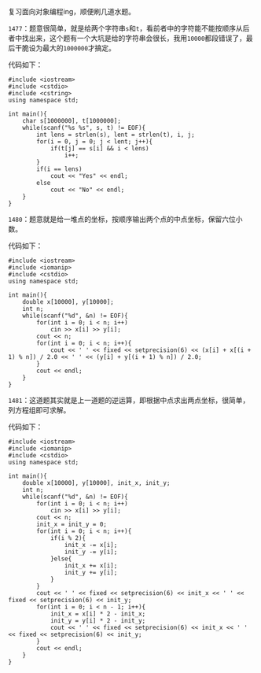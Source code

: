 复习面向对象编程ing，顺便刷几道水题。  

```1477```：题意很简单，就是给两个字符串```s```和```t```，看前者中的字符能不能按顺序从后者中找出来，这个题有一个大坑是给的字符串会很长，我用```10000```都段错误了，最后干脆设为最大的```1000000```才搞定。  

代码如下：  

    #include <iostream>
    #include <cstdio>
    #include <cstring>
    using namespace std;
    
    int main(){
        char s[1000000], t[1000000];
        while(scanf("%s %s", s, t) != EOF){
            int lens = strlen(s), lent = strlen(t), i, j;
            for(i = 0, j = 0; j < lent; j++){
                if(t[j] == s[i] && i < lens)
                    i++;
            }
            if(i == lens)
                cout << "Yes" << endl;
            else
                cout << "No" << endl;
        }
    }

```1480```：题意就是给一堆点的坐标，按顺序输出两个点的中点坐标，保留六位小数。  

代码如下：  

    #include <iostream>
    #include <iomanip>
    #include <cstdio>
    using namespace std;
    
    int main(){
        double x[10000], y[10000];
        int n;
        while(scanf("%d", &n) != EOF){
            for(int i = 0; i < n; i++)
                cin >> x[i] >> y[i];
            cout << n;
            for(int i = 0; i < n; i++){
                cout << ' ' << fixed << setprecision(6) << (x[i] + x[(i + 1) % n]) / 2.0 << ' ' << (y[i] + y[(i + 1) % n]) / 2.0;
            }
            cout << endl;
        }
    }

```1481```：这道题其实就是上一道题的逆运算，即根据中点求出两点坐标，很简单，列方程组即可求解。  

代码如下：  

    #include <iostream>
    #include <iomanip>
    #include <cstdio>
    using namespace std;
    
    int main(){
        double x[10000], y[10000], init_x, init_y;
        int n;
        while(scanf("%d", &n) != EOF){
            for(int i = 0; i < n; i++)
                cin >> x[i] >> y[i];
            cout << n;
            init_x = init_y = 0;
            for(int i = 0; i < n; i++){
                if(i % 2){
                    init_x -= x[i];
                    init_y -= y[i];
                }else{
                    init_x += x[i];
                    init_y += y[i];
                }
            }
            cout << ' ' << fixed << setprecision(6) << init_x << ' ' << fixed << setprecision(6) << init_y;
            for(int i = 0; i < n - 1; i++){
                init_x = x[i] * 2 - init_x;
                init_y = y[i] * 2 - init_y;
                cout << ' ' << fixed << setprecision(6) << init_x << ' ' << fixed << setprecision(6) << init_y;
            }
            cout << endl;
        }
    }
